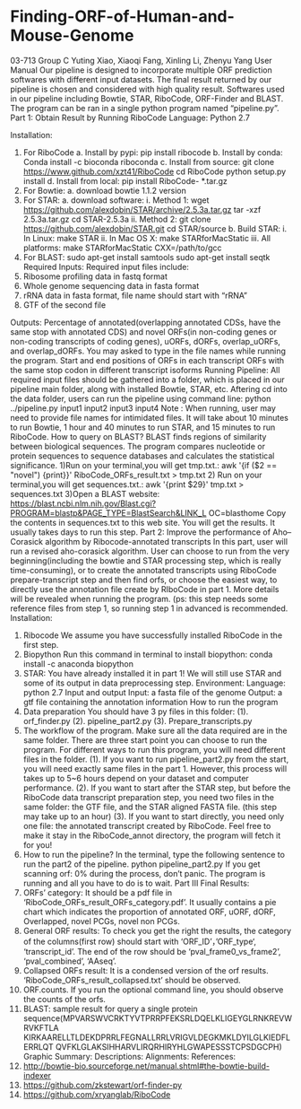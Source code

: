 # Finding-ORF-of-Human-and-Mouse-Genome
03-713 Group C
Yuting Xiao, Xiaoqi Fang, Xinling Li, Zhenyu Yang
User Manual
Our pipeline is designed to incorporate multiple ORF prediction softwares with different
input datasets. The final result returned by our pipeline is chosen and considered with high
quality result. Softwares used in our pipeline including Bowtie, STAR, RiboCode, ORF-Finder
and BLAST. The program can be ran in a single python program named “pipeline.py”.
Part 1: Obtain Result by Running RiboCode
Language: Python 2.7

Installation:
1. For RiboCode
a. Install by pypi:
pip install ribocode
b. Install by conda:
Conda install -c bioconda riboconda
c. Install from source:
git clone https://www.github.com/xzt41/RiboCode
cd RiboCode
python setup.py install
d. Install from local:
pip install RiboCode- *.tar.gz
2. For Bowtie:
a. download bowtie 1.1.2 version
3. For STAR:
a. download software:
i. Method 1:
wget https://github.com/alexdobin/STAR/archive/2.5.3a.tar.gz
tar -xzf 2.5.3a.tar.gz
cd STAR-2.5.3a
ii. Method 2:
git clone https://github.com/alexdobin/STAR.git
cd STAR/source
b. Build STAR:
i. In Linux:
make STAR
ii. In Mac OS X:
make STARforMacStatic
iii. All platforms:
make STARforMacStatic CXX=/path/to/gcc
4. For BLAST:
sudo apt-get install samtools
sudo apt-get install seqtk
Required Inputs:
Required input files include:
1. Ribosome profiling data in fastq format
2. Whole genome sequencing data in fasta format
3. rRNA data in fasta format, file name should start with “rRNA”
4. GTF of the second file

Outputs:
Percentage of annotated(overlapping annotated CDSs, have the same stop with annotated
CDS) and novel ORFs(in non-coding genes or non-coding transcripts of coding genes), uORFs,
dORFs, overlap_uORFs, and overlap_dORFs. You may asked to type in the file names while
running the program.
Start and end positions of ORFs in each transcript
ORFs with the same stop codon in different transcript isoforms
Running Pipeline:
All required input files should be gathered into a folder, which is placed in our pipeline main
folder, along with installed Bowtie, STAR, etc. Aftering cd into the data folder, users can run the
pipeline using command line:
python ../pipeline.py input1 input2 input3 input4
Note : When running, user may need to provide file names for intimidated files. It will take
about 10 minutes to run Bowtie, 1 hour and 40 minutes to run STAR, and 15 minutes to
run RiboCode.
How to query on BLAST?
BLAST finds regions of similarity between biological sequences. The program compares
nucleotide or protein sequences to sequence databases and calculates the statistical
significance.
1)Run on your terminal,you will get tmp.txt.:
awk '{if ($2 == "novel") {print}}' RiboCode_ORFs_result.txt > tmp.txt
2) Run on your terminal,you will get sequences.txt.:
awk '{print $29}' tmp.txt > sequences.txt
3)Open a BLAST website:
https://blast.ncbi.nlm.nih.gov/Blast.cgi?PROGRAM=blastp&PAGE_TYPE=BlastSearch&LINK_L
OC=blasthome
Copy the contents in sequences.txt to this web site. You will get the results. It usually
takes days to run this step.
Part 2: Improve the performance of Aho–Corasick algorithm by Ribocode-annotated
transcripts
In this part, user will run a revised aho-corasick algorithm.
User can choose to run from the very beginning(including the bowtie and STAR processing
step, which is really time-consuming), or to create the annotated transcripts using RiboCode
prepare-transcript step and then find orfs, or choose the easiest way, to directly use the
annotation file create by RIboCode in part 1. More details will be revealed when running the
program.
(ps: this step needs some reference files from step 1, so running step 1 in advanced is
recommended.
Installation:
1. Ribocode
We assume you have successfully installed RiboCode in the first step.
2. Biopython
Run this command in terminal to install biopython:
conda install -c anaconda biopython
3. STAR:
You have already installed it in part 1! We will still use STAR and some of its output in
data preprocessing step.
Environment:
Language: python 2.7
Input and output
Input: a fasta file of the genome
Output: a gtf file containing the annotation information
How to run the program
1. Data preparation
You should have 3 py files in this folder:
(1). orf_finder.py
(2). pipeline_part2.py
(3). Prepare_transcripts.py
2. The workflow of the program.
Make sure all the data required are in the same folder.
There are three start point you can choose to run the program. For different ways to run
this program, you will need different files in the folder.
(1). If you want to run pipeline_part2.py from the start, you will need exactly same files in
the part 1. However, this process will takes up to 5~6 hours depend on your dataset and
computer performance.
(2). If you want to start after the STAR step, but before the RiboCode data transcript
preparation step, you need two files in the same folder: the GTF file, and the STAR aligned
FASTA file. (this step may take up to an hour)
(3). If you want to start directly, you need only one file: the annotated transcript created
by RiboCode. Feel free to make it stay in the RiboCode_annot directory, the program will fetch it
for you!
3. How to run the pipeline?
In the terminal, type the following sentence to run the part2 of the pipeline.
python pipeline_part2.py
If you get scanning orf: 0% during the process, don’t panic. The program is running and
all you have to do is to wait.
Part III Final Results:
1. ORFs’ category: It should be a pdf file in ‘RiboCode_ORFs_result_ORFs_category.pdf’.
It usually contains a pie chart which indicates the proportion of annotated ORF, uORF,
dORF, Overlapped, novel PCGs, novel non PCGs.
2. General ORF results: To check you get the right the results, the category of the
columns(first row) should start with ‘ORF_ID’，’ORF_type‘, ‘transcript_id’. The end of the
row should be ‘pval_frame0_vs_frame2’, ‘pval_combined’, ‘AAseq’.
3. Collapsed ORFs result: It is a condensed version of the orf results.
‘RiboCode_ORFs_result_collapsed.txt’ should be observed.
4. ORF.counts. If you run the optional command line, you should observe the counts of the
orfs.
5. BLAST: sample result for query a single protein
sequence(MPVARSWVCRKTYVTPRRPFEKSRLDQELKLIGEYGLRNKREVWRVKFTLA
KIRKAARELLTLDEKDPRRLFEGNALLRRLVRIGVLDEGKMKLDYILGLKIEDFLERRLQT
QVFKLGLAKSIHHARVLIRQRHIRYHLGWAPESSSTCPSDGCPH)
Graphic Summary:
Descriptions:
Alignments:
References:
1. http://bowtie-bio.sourceforge.net/manual.shtml#the-bowtie-build-indexer
2. https://github.com/zkstewart/orf-finder-py
3. https://github.com/xryanglab/RiboCode
